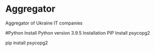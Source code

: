 # Aggregator
Aggregator of Ukraine IT companies

#Python
Install Python version 3.9.5
Installation PIP
Install psycopg2

pip install psycopg2
